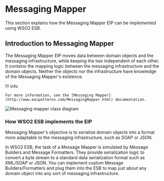 # Messaging Mapper

This section explains how the Messaging Mapper EIP can be implemented using WSO2 ESB. 

## Introduction to Messaging Mapper

The Messaging Mapper EIP moves data between domain objects and the messaging infrastructure, while keeping the two independent of each other. It contains the mapping logic between the messaging infrastructure and the domain objects. Neither the objects nor the infrastructure have knowledge of the Messaging Mapper's existence. 

!!! info

    For more information, see the [Messaging Mapper](http://www.eaipatterns.com/MessagingMapper.html) documentation.

![Messaging mapper class diagram]({{base_path}}/assets/img/learn/enterprise-integration-patterns/messaging-endpoints/messaging-mapper-class-diagram.gif)

### How WSO2 ESB implements the EIP

Messaging Mapper's objective is to serialize domain objects into a format more adaptable to the messaging infrastructure, such as SOAP or JSON.

In WSO2 ESB, the task of a Message Mapper is simulated by Message Builders and Message Formatters. They provide serialization logic to convert a byte stream to a standard data serialization format such as XML/SOAP or JSON. You can implement custom Message Builders/Formatters and plug them into the ESB to map just about any domain object into any sort of messaging infrastructure.
